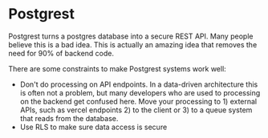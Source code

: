 # Postgrest

Postgrest turns a postgres database into a secure REST API. Many people believe this is a bad idea. This is actually
an amazing idea that removes the need for 90% of backend code.

There are some constraints to make Postgrest systems work well:
* Don't do processing on API endpoints. In a data-driven architecture this is often not a problem, but many developers
who are used to processing on the backend get confused here. Move your processing to 1) external APIs, such as vercel
endpoints 2) to the client or 3) to a queue system that reads from the database.
* Use RLS to make sure data access is secure
